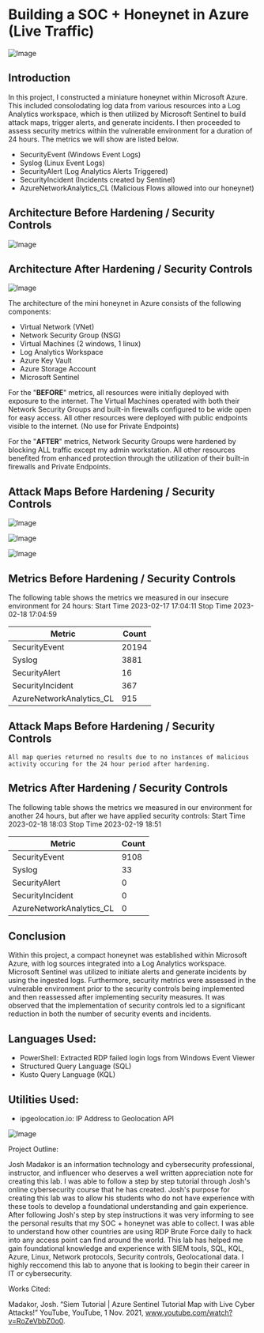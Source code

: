 # Building a SOC + Honeynet in Azure (Live Traffic)
![Image](https://github.com/users/kendalldollarton/projects/1/assets/159062074/b9a08bf6-9b57-411d-8fb9-3c0bfa06b4d2)

## Introduction

In this project, I constructed a miniature honeynet within Microsoft Azure.  This included consolodating log data from various resources into a Log Analytics workspace, which is then utilized by Microsoft Sentinel to build attack maps, trigger alerts, and generate incidents. I then proceeded to assess security metrics within the vulnerable environment for a duration of 24 hours. The metrics we will show are listed below.

- SecurityEvent (Windows Event Logs)
- Syslog (Linux Event Logs)
- SecurityAlert (Log Analytics Alerts Triggered)
- SecurityIncident (Incidents created by Sentinel)
- AzureNetworkAnalytics_CL (Malicious Flows allowed into our honeynet)

## Architecture Before Hardening / Security Controls
![Image](https://github.com/users/kendalldollarton/projects/1/assets/159062074/036ea783-49de-413c-835d-726e906329c4)

## Architecture After Hardening / Security Controls
![Image](https://github.com/users/kendalldollarton/projects/1/assets/159062074/12963945-97de-4091-b093-e45e226668b4)

The architecture of the mini honeynet in Azure consists of the following components:

- Virtual Network (VNet)
- Network Security Group (NSG)
- Virtual Machines (2 windows, 1 linux)
- Log Analytics Workspace
- Azure Key Vault
- Azure Storage Account
- Microsoft Sentinel

For the "**BEFORE**" metrics, all resources were initially deployed with exposure to the internet. The Virtual Machines operated with both their Network Security Groups and built-in firewalls configured to be wide open for easy access. All other resources were deployed with public endpoints visible to the internet. (No use for Private Endpoints)

For the "**AFTER**" metrics, Network Security Groups were hardened by blocking ALL traffic except my admin workstation.  All other resources benefited from enhanced protection through the utilization of their built-in firewalls and Private Endpoints.

## Attack Maps Before Hardening / Security Controls

![Image](https://github.com/users/kendalldollarton/projects/1/assets/159062074/c80ba133-36d5-425c-9e69-2944d72d0d5c)

![Image](https://github.com/users/kendalldollarton/projects/1/assets/159062074/c2548499-741c-46b2-9481-f4cf25546cbf)

![Image](https://github.com/users/kendalldollarton/projects/1/assets/159062074/73e05f50-54b4-426c-a6c5-c2bd169f981f)

## Metrics Before Hardening / Security Controls

The following table shows the metrics we measured in our insecure environment for 24 hours:
Start Time 2023-02-17 17:04:11
Stop Time 2023-02-18 17:04:59

| Metric                   | Count
| ------------------------ | -----
| SecurityEvent            | 20194
| Syslog                   | 3881
| SecurityAlert            | 16
| SecurityIncident         | 367
| AzureNetworkAnalytics_CL | 915

## Attack Maps Before Hardening / Security Controls

```All map queries returned no results due to no instances of malicious activity occuring for the 24 hour period after hardening.```

## Metrics After Hardening / Security Controls

The following table shows the metrics we measured in our environment for another 24 hours, but after we have applied security controls:
Start Time 2023-02-18 18:03
Stop Time	2023-02-19 18:51

| Metric                   | Count
| ------------------------ | -----
| SecurityEvent            | 9108
| Syslog                   | 33
| SecurityAlert            | 0
| SecurityIncident         | 0
| AzureNetworkAnalytics_CL | 0

## Conclusion

Within this project, a compact honeynet was established within Microsoft Azure, with log sources integrated into a Log Analytics workspace. Microsoft Sentinel was utilized to initiate alerts and generate incidents by using the ingested logs. Furthermore, security metrics were assessed in the vulnerable environment prior to the security controls being implemented and then reassessed after implementing security measures. It was observed that the implementation of security controls led to a significant reduction in both the number of security events and incidents.

## Languages Used:

- PowerShell: Extracted RDP failed login logs from Windows Event Viewer
- Structured Query Language (SQL)
- Kusto Query Language (KQL)

## Utilities Used:

- ipgeolocation.io: IP Address to Geolocation API

![Image](https://github.com/users/kendalldollarton/projects/1/assets/159062074/b9aaadaf-031d-4656-8483-0e5301e824e6)

Project Outline:

Josh Madakor is an information technology and cybersecurity professional, instructor, and influencer who deserves a well written appreciation note for creating this lab. I was able to follow a step by step tutorial through Josh's online cybersecurity course that he has created. Josh's purpose for creating this lab was to allow his students who do not have experience with these tools to develop a foundational understanding and gain experience. After following Josh's step by step instructions it was very informing to see the personal results that my SOC + honeynet was able to collect. I was able to understand how other countries are using RDP Brute Force daily to hack into any access point can find around the world. This lab has helped me gain foundational knowledge and experience with SIEM tools, SQL, KQL, Azure, Linux, Network protocols, Security controls, Geolocational data. I highly reccomend this lab to anyone that is looking to begin their career in IT or cybersecurity. 

Works Cited:

Madakor, Josh. “Siem Tutorial | Azure Sentinel Tutorial Map with Live Cyber Attacks!” YouTube, YouTube, 1 Nov. 2021, www.youtube.com/watch?v=RoZeVbbZ0o0.
